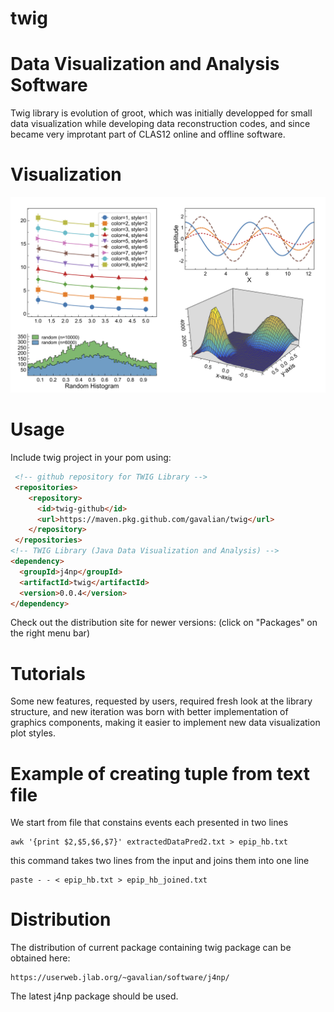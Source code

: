 # twig
# Data Visualization and Analysis Software

Twig library is evolution of groot, which was initially developped 
for small data visualization while developing data reconstruction codes,
and since became very improtant part of CLAS12 online and offline software.

# Visualization

<img src="https://github.com/gavalian/twig/blob/main/tutorials/images/twig-demo-0.0.4.png" width="800">


# Usage

Include twig project in your pom using:

```html
 <!-- github repository for TWIG Library -->
 <repositories>
    <repository>
      <id>twig-github</id>
      <url>https://maven.pkg.github.com/gavalian/twig</url>
    </repository>
 </repositories>
<!-- TWIG Library (Java Data Visualization and Analysis) -->
<dependency>
  <groupId>j4np</groupId>
  <artifactId>twig</artifactId>
  <version>0.0.4</version>
</dependency>
```

Check out the distribution site for newer versions: (click on "Packages" on the right menu bar)

# Tutorials


Some new features, requested by users, required fresh look at the library 
structure, and new iteration was born with better implementation of graphics
components, making it easier to implement new data visualization plot styles.

# Example of creating tuple from text file

We start from file that constains events each presented in two lines

```
awk '{print $2,$5,$6,$7}' extractedDataPred2.txt > epip_hb.txt
```

this command takes two lines from the input and joins them into one line

```
paste - - < epip_hb.txt > epip_hb_joined.txt
```

# Distribution

The distribution of current package containing twig package can be obtained here:

```
https://userweb.jlab.org/~gavalian/software/j4np/
```

The latest j4np package should be used.
